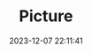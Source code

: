 ---
weight: 1
images:
- /images/edited/75.jpeg
title: Picture
date: 2023-12-07 22:11:41
tags: [luminarneo,work,ILCE-7M3,25.1,vase]
---